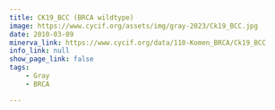 ```yaml
---
title: CK19_BCC (BRCA wildtype)
image: https://www.cycif.org/assets/img/gray-2023/Ck19_BCC.jpg
date: 2010-03-09
minerva_link: https://www.cycif.org/data/110-Komen_BRCA/Ck19_BCC
info_link: null
show_page_link: false
tags:
    - Gray
    - BRCA

---
```

